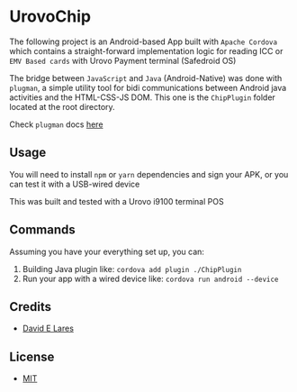 # UrovoChip

The following project is an Android-based App built with `Apache Cordova` which contains a straight-forward implementation logic for reading ICC or `EMV Based cards` with Urovo Payment terminal (Safedroid OS)

The bridge between `JavaScript` and `Java` (Android-Native) was done with `plugman`, a simple utility tool for bidi communications between Android java activities and the HTML-CSS-JS DOM. This one is the `ChipPlugin` folder located at the root directory.

Check `plugman` docs [here](https://cordova.apache.org/docs/en/latest/plugin_ref/plugman.html)

## Usage

You will need to install `npm` or `yarn` dependencies and sign your APK, or you can test it with a USB-wired device

This was built and tested with a Urovo i9100 terminal POS

## Commands

Assuming you have your everything set up, you can:

1. Building Java plugin like: `cordova add plugin ./ChipPlugin`
2. Run your app with a wired device like: `cordova run android --device`

## Credits

 - [David E Lares](https://twitter.com/davidlares3)

## License

 - [MIT](https://opensource.org/licenses/MIT)
